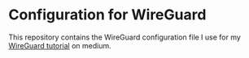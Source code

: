 # Configuration for WireGuard
This repository contains the WireGuard configuration file I use for my [WireGuard tutorial](https://raduzaharia.medium.com/setting-up-wireguard-on-your-raspberry-pi-103f6db074f3) on medium. 
